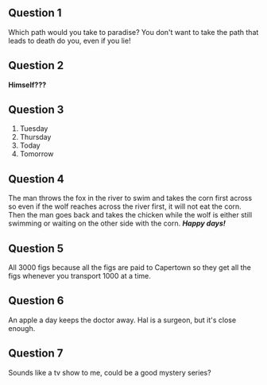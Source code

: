 ## Question 1
Which path would you take to paradise? You don't want to take the path that leads to death do you, even if you lie!

## Question 2
**Himself???**

## Question 3
1. Tuesday   
2. Thursday   
3. Today   
4. Tomorrow   

## Question 4
The man throws the fox in the river to swim and takes the corn first across so even if the wolf reaches across the river first, it will not eat the corn. Then the man goes back and takes the chicken while the wolf is either still swimming or waiting on the other side with the corn. **_Happy days!_**

## Question 5
All 3000 figs because all the figs are paid to Capertown so they get all the figs whenever you transport 1000 at a time.

## Question 6
An apple a day keeps the doctor away. Hal is a surgeon, but it's close enough.

## Question 7
Sounds like a tv show to me, could be a good mystery series?
